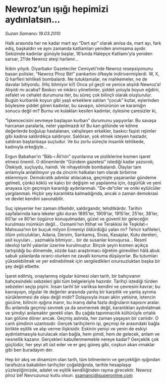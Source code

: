 # Newroz’un ışığı hepimizi aydınlatsın...

*Suzan Samancı 19.03.2010*

<div class="yazi"><p>Halk arasında her ne kadar mart ayı “Dert ayı” olarak anılsa da, mart ayı, fark ediş, başkaldırı ve aynı zamanda katliamları yeniden anımsama ayıdır. Sekizinde kadınlar günüyle başlar, 16’sında Halepçe Katliamı’yla yeniden sarsar, 21’de Newroz ateşi harlanır...</p>
<p>İkibin yılıydı. Diyarbakır Gazeteciler Cemiyeti’nde Newroz resepsiyonunu basan polisler, “Newroz Pîroz Bê!” pankartını öfkeyle indirivermişlerdi. W, X, Q harfleri tehlikeli bombalardı. Ne tutuklamalar, ne mahkemeler, ne de davalar bitiyordu. (Hiç bitmiyor ki!) Onca yıl geçti ve yenice alışıldı Newroz’a! Alışıldı mı acaba? Baskıcı ve inkârcı yönetimler, şiddet yoluyla boyun eğdirir, sefalet ve cehalet durumuna iter, bu süreç çok bilinçli olarak oluşturulur. Bugün kurbanlık koyun gibi yaşlı erkeklere satılan “çocuk” kızlar, eşlerinden böylesine şiddet gören kadınlar, bu savaşın, sömürünün ve karanlığın sonucu değil mi? Burnu ve kulakları kesilen kadınlar, öylesine çaresizler ki,</p>
<p>“İşkencecisini sevmeye başlayan kurban” durumunu yaşıyorlar. Bu savaşa harcanan paralarla, neler yapılmazdı ki! Bu kan gölünde ve köhne değerlerde boğulup hastalanan, vahşileşen erkekler, baskıcı faşist rejimler gibi kadına saldırdıkça saldırıyor. Saldıran, yok etmek isteyen hastadır, saldıran baştanbaşa suçludur. Ve bu zorlu süreçte insanlık tehlikede, kadınıyla erkeğiyle...</p>
<p>Ergun Babahan’ın “Bâb-ı Âli’nin” oyunlarına ve pisliklerine kısmen işaret etmesi önemli. O dönemlerde “Gündem gazetesi” istediği kadar yazsındı, Ötekiydi, suçluydu, haindi. Ve nihayetinde bombalandı. Olaylar tam anlamıyla anlatılmıyor ya da zincirin halkaları tam olarak birbirine eklenmiyor. Demokratik adımlar atılacaksa, geçmişte yaşananlar gündeme gelmeli, çünkü köklü ve kalıcı bir değişim ve yapılanma için, özgürlük ve yeni anayasa için geçmişin karanlığı aydınlanmalı. “De-de”ciler ve oniki eylülcüler yargılanmalı. Hiçbir şey karanlıkta kalmadığında, ancak o zaman demokrasi ve devlet kendini savunabilir.</p>
<p>Suç işleyenler her zaman öfkelidir, saldırgandır, tehditkârdır. Tarihin sayfalarında kara lekeler gibi duran 1895’ler, 1909’lar, 1915’ler, 25’ler, 38’ler, 60’lar ve 80’ler özgürce konuşulmadan, güzel ve güvenli bir geleceğin kurulması mümkün değil... Osmanlı’nın İttihat ve Terakkisi ile Teşkilat-ı Mahsusa’nın bir buçuk milyon Ermeniyi öldürdüğü yalan mı? Tehcir kafileleri, ölüm yolculukları, Adana, Dersim, Sarıkamış, Sivas, Kasaplar, Kutu dereleri, asit kuyuları... yazmakla bitmiyor... bir de susanlar konuşursa... Resmî ideoloji tarihî yalanlar üzerine kurulmuştur. Birçok şeyin kısmen açıkça tartışıldığı bu dönemde, sözde bazı araştırmacı öğretim görevlileri hâlâ abuk sabuk yalanlarda ısrarcı olurken ne zavallı konuma düşüyorlar. Bu tutumları yükselebilmek ve yer edinebilmek için sergiledikleri onursuzluktan başka bir şey değil elbette.</p>
<p>İşaret edilmiş, onaylanmış olgular kümesi olan tarih, bir bahçıvanın bahçesindeki sebzeleri gibi tüm belgeleriyle hazırdır. Tarihçi istediği türden sebzeleri seçip pişirir. İnsan tarihî bir varlıksa kendini ve çevresini kavrar; bu kavrayışın, olgular ile değerler arasında yanlış bir karşıtlık ve yanlış ayrıma sürüklenmesi de olası değil midir? Dolayısıyla insan aklın yetisine, istencin gücüne, bilincin ışığına inanır, bu inanış daha fazla doğruların kapısını aralar. Bu anlamda geçmişi sevmek ya da sevmemek değil, karanlıkları aydınlatmak ve şimdiyi anlamaktır gerekli olan. Bu çağda tapınmacılık kültürüyle ortalık kan gölüne döner ancak. Geçmiş aslında, her zaman yaşayan bir canlıdır. O canlı şimdinin uzantısıdır. Gerçek tarihçilerin işi, geçmişi ile arasındaki bağla birlikte eşitlik ve alıp verme ilişkisidir. Eskinin yeniyi ve yenin de eskiyi aydınlatmasıyla kurulacak olan bağla, hem şimdi, hem de gelecek, anlam ve nesnellik kazanır. Gerçekleri kabullenmemekle nereye kadar? Gerçeklik çok güçlüdür, her şeyi alt üst eder ve er geç güneş gibi, coşkun akan ırmaklar gibi ben buradayım der.</p>
<p>Hep bir akış ve dinamizm olan tarih, tüm bilinenlerin ve gerçekliğin ışığından tarafsızca bakabilen tarihçiler çoğaldığında, tarihle hesaplaşıp yüzleştiğimizde, adalet ve eşitlik kendiliğinden rayına girecektir. Newroz pîroz bê! Nevruzunuz kutlu olsun. <a href="mailto:ssamanci@superonline.com">ssamanci@superonline.com</a></p>
</div>
